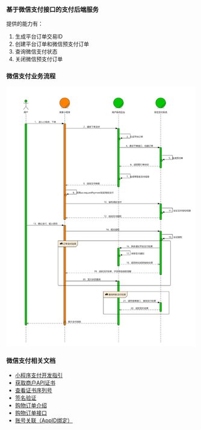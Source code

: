 
### 基于微信支付接口的支付后端服务

提供的能力有：

1. 生成平台订单交易ID
2. 创建平台订单和微信预支付订单
3. 查询微信支付状态
4. 关闭微信预支付订单

### 微信支付业务流程

![微信支付业务流程](./docs/微信支付业务流程图.png)

### 微信支付相关文档

* [小程序支付开发指引](https://pay.weixin.qq.com/wiki/doc/apiv3/open/pay/chapter2_8_2.shtml)
* [获取商户API证书](https://wechatpay-api.gitbook.io/wechatpay-api-v3/ren-zheng/zheng-shu#shang-hu-api-zheng-shu)
* [查看证书序列号](https://wechatpay-api.gitbook.io/wechatpay-api-v3/chang-jian-wen-ti/zheng-shu-xiang-guan#ru-he-cha-kan-zheng-shu-xu-lie-hao)
* [签名验证](https://pay.weixin.qq.com/wiki/doc/apiv3/wechatpay/wechatpay4_1.shtml)
* [购物订单介绍](https://developers.weixin.qq.com/miniprogram/dev/platform-capabilities/business-capabilities/shopping-order/shopping-order.html)
* [购物订单接口](https://developers.weixin.qq.com/miniprogram/dev/OpenApiDoc/shopping-order/normal-shopping-detail/uploadShoppingInfo.html)
* [账号关联（AppID绑定）](https://pay.weixin.qq.com/static/pay_setting/appid_protocol.shtml)

